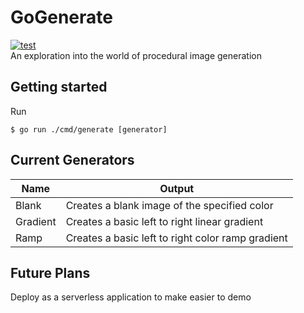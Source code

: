 # GoGenerate
[![test](https://github.com/TheWozard/GoGenerate/actions/workflows/test.yml/badge.svg)](https://github.com/TheWozard/GoGenerate/actions/workflows/test.yml)  
An exploration into the world of procedural image generation

## Getting started
Run
```
$ go run ./cmd/generate [generator]
```

## Current Generators

| Name | Output |
| - | - |
| Blank | Creates a blank image of the specified color |
| Gradient | Creates a basic left to right linear gradient |
| Ramp | Creates a basic left to right color ramp gradient |

## Future Plans
Deploy as a serverless application to make easier to demo